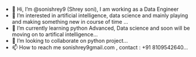 - 👋 Hi, I’m @sonishrey9 (Shrey soni), I am working as a Data Engineer 
- 👀 I’m interested in artificial intelligence, data science and mainly playing and making something new in course of time ...
- 🌱 I’m currently learning python Advanced, Data science and soon will be moving on to artifical intelligence...
- 💞️ I’m looking to collaborate on python project...
- 📫 How to reach me sonishrey9gmail.com , contact : +91 8109542640...

<!---
sonishrey9/sonishrey9 is a ✨ special ✨ repository because its `README.md` (this file) appears on your GitHub profile.
You can click the Preview link to take a look at your changes.
--->
